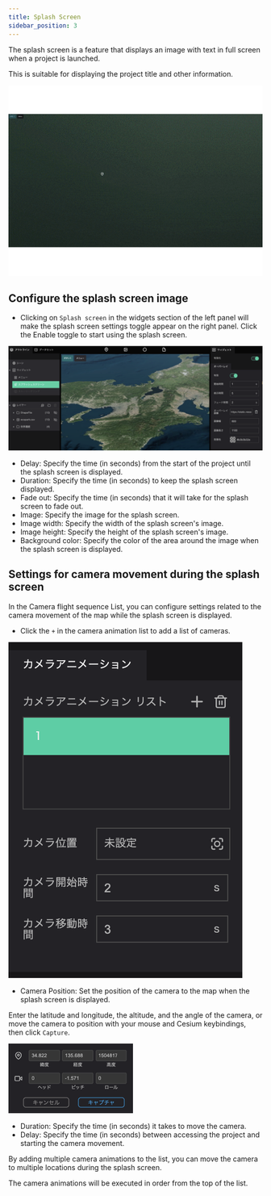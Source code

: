 ```yaml
---
title: Splash Screen
sidebar_position: 3
---
```


The splash screen is a feature that displays an image with text in full screen when a project is launched.

This is suitable for displaying the project title and other information.

![](./img/3_001.gif)

## Configure the splash screen image

- Clicking on `Splash screen` in the widgets section of the left panel will make the splash screen settings toggle appear on the right panel. Click the Enable toggle to start using the splash screen.

![](./img/3_002.png)

- Delay: Specify the time (in seconds) from the start of the project until the splash screen is displayed.
- Duration: Specify the time (in seconds) to keep the splash screen displayed.
- Fade out: Specify the time (in seconds) that it will take for the splash screen to fade out.
- Image: Specify the image for the splash screen.
- Image width: Specify the width of the splash screen's image.
- Image height: Specify the height of the splash screen's image.
- Background color: Specify the color of the area around the image when the splash screen is displayed.

## Settings for camera movement during the splash screen

In the Camera flight sequence List, you can configure settings related to the camera movement of the map while the splash screen is displayed.

- Click the `+` in the camera animation list to add a list of cameras.

![](./img/3_003.png)

- Camera Position: Set the position of the camera to the map when the splash screen is displayed.

Enter the latitude and longitude, the altitude, and the angle of the camera, or move the camera to position with your mouse and Cesium keybindings, then click `Capture`.

![](./img/3_004.png)

- Duration: Specify the time (in seconds) it takes to move the camera.
- Delay: Specify the time (in seconds) between accessing the project and starting the camera movement.

By adding multiple camera animations to the list, you can move the camera to multiple locations during the splash screen.

The camera animations will be executed in order from the top of the list.